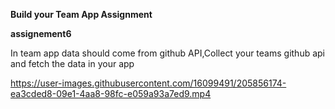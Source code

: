 **Build your Team App Assignment**

 **assignement6**

 In team app data should come from github API,Collect your teams github api and fetch the data in your app
 
 






https://user-images.githubusercontent.com/16099491/205856174-ea3cded8-09e1-4aa8-98fc-e059a93a7ed9.mp4

